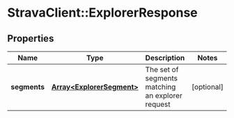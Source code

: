 # StravaClient::ExplorerResponse

## Properties
Name | Type | Description | Notes
------------ | ------------- | ------------- | -------------
**segments** | [**Array&lt;ExplorerSegment&gt;**](ExplorerSegment.md) | The set of segments matching an explorer request | [optional] 


